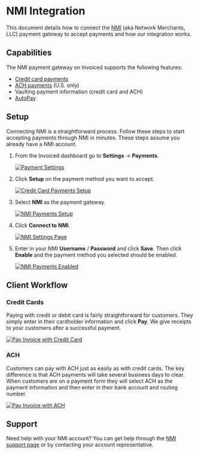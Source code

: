 # NMI Integration

This document details how to connect the [NMI](https://nmi.com) (aka Network Merchants, LLC) payment gateway to accept payments and how our integration works.

## Capabilities

The NMI payment gateway on Invoiced supports the following features:

- [Credit card payments](/docs/payments/card)
- [ACH payments](/docs/payments/ach) (U.S. only)
- Vaulting payment information (credit card and ACH)
- [AutoPay](/docs/payments/autopay)

## Setup

Connecting NMI is a straightforward process. Follow these steps to start accepting payments through NMI in minutes. These steps assume you already have a NMI account.

1. From the Invoiced dashboard go to **Settings** &rarr; **Payments**.

   [![Payment Settings](/docs/img/payment-settings.png)](/docs/img/payment-settings.png)

2. Click **Setup** on the payment method you want to accept.

   [![Credit Card Payments Setup](/docs/img/credit-card-payment-setup.png)](/docs/img/credit-card-payment-setup.png)

3. Select **NMI** as the payment gateway.

   [![NMI Payments Setup](/docs/img/nmi-setup.png)](/docs/img/nmi-setup.png)

4. Click **Connect to NMI**.

   [![NMI Settings Page](/docs/img/nmi-connect.png)](/docs/img/nmi-connect.png)

5. Enter in your NMI **Username** / **Password** and click **Save**. Then click **Enable** and the payment method you selected should be enabled.

   [![NMI Payments Enabled](/docs/img/nmi-enabled.png)](/docs/img/nmi-enabled.png)

## Client Workflow

### Credit Cards

Paying with credit or debit card is fairly straightforward for customers. They simply enter in their cardholder information and click **Pay**. We give receipts to your customers after a successful payment.

[![Pay Invoice with Credit Card](/docs/img/pay-invoice-credit-card.png)](/docs/img/pay-invoice-credit-card.png)

### ACH

Customers can pay with ACH just as easily as with credit cards. The key difference is that ACH payments will take several business days to clear. When customers are on a payment form they will select ACH as the payment information and then enter in their bank account and routing number.

[![Pay Invoice with ACH](/docs/img/pay-invoice-ach.png)](/docs/img/pay-invoice-ach.png)

## Support

Need help with your NMI account? You can get help through the [NMI support page](https://www.nmi.com/contact-us/) or by contacting your account representative.